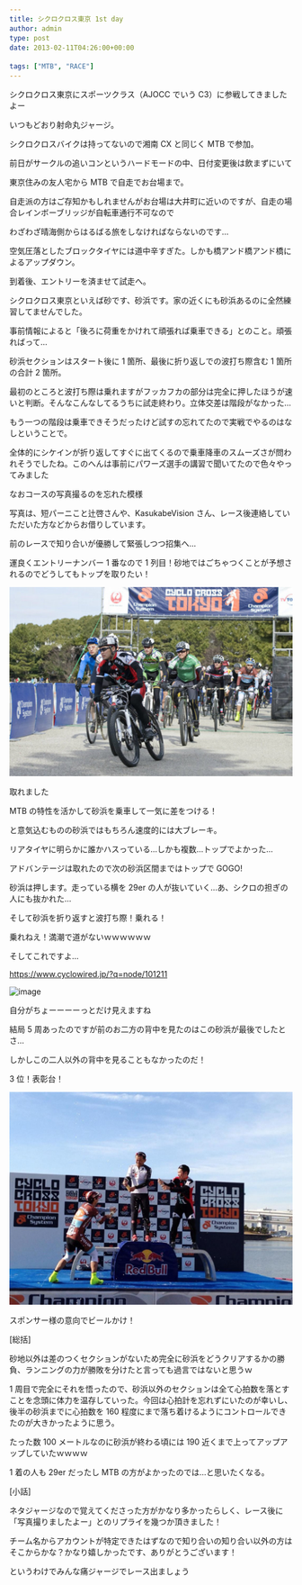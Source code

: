 ```yaml
---
title: シクロクロス東京 1st day
author: admin
type: post
date: 2013-02-11T04:26:00+00:00

tags: ["MTB", "RACE"]
---
```


シクロクロス東京にスポーツクラス（AJOCC でいう C3）に参戦してきましたよー

いつもどおり射命丸ジャージ。

シクロクロスバイクは持ってないので湘南 CX と同じく MTB で参加。

前日がサークルの追いコンというハードモードの中、日付変更後は飲まずにいて

東京住みの友人宅から MTB で自走でお台場まで。

自走派の方はご存知かもしれませんがお台場は大井町に近いのですが、自走の場合レインボーブリッジが自転車通行不可なので

わざわざ晴海側からはるばる旅をしなければならないのです…

空気圧落としたブロックタイヤには道中辛すぎた。しかも橋アンド橋アンド橋によるアップダウン。

到着後、エントリーを済ませて試走へ。

シクロクロス東京といえば砂です、砂浜です。家の近くにも砂浜あるのに全然練習してませんでした。

事前情報によると「後ろに荷重をかけれて頑張れば乗車できる」とのこと。頑張ればって…

砂浜セクションはスタート後に 1 箇所、最後に折り返しでの波打ち際含む 1 箇所の合計 2 箇所。

最初のところと波打ち際は乗れますがフッカフカの部分は完全に押したほうが速いと判断。そんなこんなしてるうちに試走終わり。立体交差は階段がなかった…

もう一つの階段は乗車できそうだったけど試すの忘れてたので実戦でやるのはなしということで。

全体的にシケインが折り返してすぐに出てくるので乗車降車のスムーズさが問われそうでしたね。このへんは事前にパワーズ選手の講習で聞いてたので色々やってみました

なおコースの写真撮るのを忘れた模様

写真は、短パーニこと辻啓さんや、KasukabeVision さん、レース後連絡していただいた方などからお借りしています。

前のレースで知り合いが優勝して緊張しつつ招集へ…

運良くエントリーナンバー 1 番なので 1 列目！砂地ではごちゃつくことが予想されるのでどうしてもトップを取りたい！

![image](BCqde5WCQAA5mtd.jpg)

取れました

MTB の特性を活かして砂浜を乗車して一気に差をつける！

と意気込むものの砂浜ではもちろん速度的には大ブレーキ。

リアタイヤに明らかに誰かハスっている…しかも複数…トップでよかった…

アドバンテージは取れたので次の砂浜区間まではトップで GOGO!

砂浜は押します。走っている横を 29er の人が抜いていく…あ、シクロの担ぎの人にも抜かれた…

そして砂浜を折り返すと波打ち際！乗れる！

乗れねえ！満潮で道がないｗｗｗｗｗｗ

そしてこれですよ…

<https://www.cyclowired.jp/?q=node/101211>

![image](https://www.cyclowired.jp/sites/default/files/images/2013/02/09/CXTOKYO201301CW16.jpg)

自分がちょーーーーっとだけ見えますね

結局 5 周あったのですが前のお二方の背中を見たのはこの砂浜が最後でしたとさ…

しかしこの二人以外の背中を見ることもなかったのだ！

3 位！表彰台！

![image](858634_464707580251196_801901482_o.jpg)

スポンサー様の意向でビールかけ！

[総括]

砂地以外は差のつくセクションがないため完全に砂浜をどうクリアするかの勝負、ランニングの力が勝敗を分けたと言っても過言ではないと思うｗ

1 周目で完全にそれを悟ったので、砂浜以外のセクションは全て心拍数を落とすことを念頭に体力を温存していった。今回は心拍計を忘れずにいたのが幸いし、後半の砂浜までに心拍数を 160 程度にまで落ち着けるようにコントロールできたのが大きかったように思う。

たった数 100 メートルなのに砂浜が終わる頃には 190 近くまで上ってアップアップしていたｗｗｗｗ

1 着の人も 29er だったし MTB の方がよかったのでは…と思いたくなる。

[小話]

ネタジャージなので覚えてくださった方がかなり多かったらしく、レース後に「写真撮りましたよー」とのリプライを幾つか頂きました！

チーム名からアカウントが特定できたはずなので知り合いの知り合い以外の方はそこからかな？かなり嬉しかったです、ありがとうございます！

というわけでみんな痛ジャージでレース出ましょう

